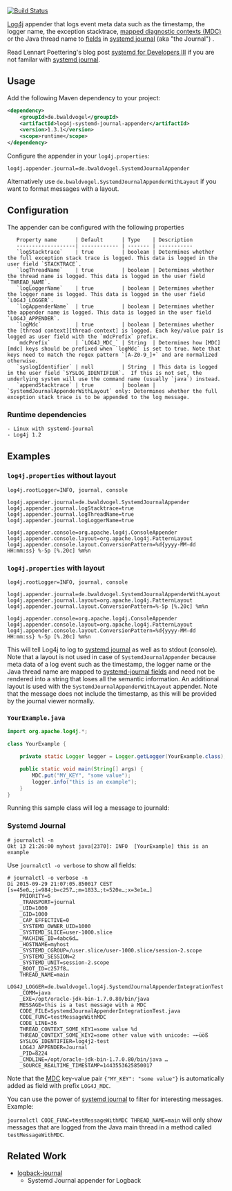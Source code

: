 [![Build Status](https://travis-ci.org/bwaldvogel/log4j-systemd-journal-appender.png?branch=1.x)](https://travis-ci.org/bwaldvogel/log4j-systemd-journal-appender)

[Log4j][log4j] appender that logs event meta data such as the timestamp, the logger name, the exception stacktrace, [mapped diagnostic contexts (MDC)][mdc] or the Java thread name to [fields][systemd-journal-fields] in [systemd journal][systemd-journal] (aka "the Journal") .

Read Lennart Poettering's blog post [systemd for Developers III][systemd-for-developers] if you are not familar with [systemd journal][systemd-journal].

## Usage ##
Add the following Maven dependency to your project:

```xml
<dependency>
	<groupId>de.bwaldvogel</groupId>
	<artifactId>log4j-systemd-journal-appender</artifactId>
	<version>1.3.1</version>
	<scope>runtime</scope>
</dependency>
```

Configure the appender in your `log4j.properties`:
```
log4j.appender.journal=de.bwaldvogel.SystemdJournalAppender
```

Alternatively use `de.bwaldvogel.SystemdJournalAppenderWithLayout` if you want to format messages with a layout.

## Configuration ##

The appender can be configured with the following properties

       Property name      | Default      | Type    | Description
       -------------------| ------------ | ------- | -----------
       `logStacktrace`    | true         | boolean | Determines whether the full exception stack trace is logged. This data is logged in the user field `STACKTRACE`.
       `logThreadName`    | true         | boolean | Determines whether the thread name is logged. This data is logged in the user field `THREAD_NAME`.
       `logLoggerName`    | true         | boolean | Determines whether the logger name is logged. This data is logged in the user field `LOG4J_LOGGER`.
       `logAppenderName`  | true         | boolean | Determines whether the appender name is logged. This data is logged in the user field `LOG4J_APPENDER`.
       `logMdc`           | true         | boolean | Determines whether the [thread context][thread-context] is logged. Each key/value pair is logged as user field with the `mdcPrefix` prefix.
       `mdcPrefix`        | `LOG4J_MDC_` | String  | Determines how [MDC][mdc] keys should be prefixed when `logMdc` is set to true. Note that keys need to match the regex pattern `[A-Z0-9_]+` and are normalized otherwise.
       `syslogIdentifier` | null         | String  | This data is logged in the user field `SYSLOG_IDENTIFIER`.  If this is not set, the underlying system will use the command name (usually `java`) instead.
       `appendStacktrace` | true         | boolean | `SystemdJournalAppenderWithLayout` only: Determines whether the full exception stack trace is to be appended to the log message.

### Runtime dependencies ###
    - Linux with systemd-journal
    - Log4j 1.2

## Examples ##

### `log4j.properties` without layout
```
log4j.rootLogger=INFO, journal, console

log4j.appender.journal=de.bwaldvogel.SystemdJournalAppender
log4j.appender.journal.logStacktrace=true
log4j.appender.journal.logThreadName=true
log4j.appender.journal.logLoggerName=true

log4j.appender.console=org.apache.log4j.ConsoleAppender
log4j.appender.console.layout=org.apache.log4j.PatternLayout
log4j.appender.console.layout.ConversionPattern=%d{yyyy-MM-dd HH:mm:ss} %-5p [%.20c] %m%n
```

### `log4j.properties` with layout
```
log4j.rootLogger=INFO, journal, console

log4j.appender.journal=de.bwaldvogel.SystemdJournalAppenderWithLayout
log4j.appender.journal.layout=org.apache.log4j.PatternLayout
log4j.appender.journal.layout.ConversionPattern=%-5p [%.20c] %m%n

log4j.appender.console=org.apache.log4j.ConsoleAppender
log4j.appender.console.layout=org.apache.log4j.PatternLayout
log4j.appender.console.layout.ConversionPattern=%d{yyyy-MM-dd HH:mm:ss} %-5p [%.20c] %m%n
```

This will tell Log4j to log to [systemd journal][systemd-journal] as well as to stdout (console).
Note that a layout is not used in case of `SystemdJournalAppender` because meta data of a log event such as the timestamp, the logger name or the Java thread name are
mapped to [systemd-journal fields][systemd-journal-fields] and need not be rendered into a string that loses all the semantic information.
An additional layout is used with the `SystemdJournalAppenderWithLayout` appender.
Note that the message does not include the timestamp, as this will be provided by the journal viewer normally.

### `YourExample.java`
```java
import org.apache.log4j.*;

class YourExample {

    private static Logger logger = Logger.getLogger(YourExample.class);

    public static void main(String[] args) {
        MDC.put("MY_KEY", "some value");
        logger.info("this is an example");
    }
}
```

Running this sample class will log a message to journald:

### Systemd Journal

```
# journalctl -n
Okt 13 21:26:00 myhost java[2370]: INFO  [YourExample] this is an example
```

Use `journalctl -o verbose` to show all fields:

```
# journalctl -o verbose -n
Di 2015-09-29 21:07:05.850017 CEST [s=45e0…;i=984;b=c257…;m=1833…;t=520e…;x=3e1e…]
    PRIORITY=6
    _TRANSPORT=journal
    _UID=1000
    _GID=1000
    _CAP_EFFECTIVE=0
    _SYSTEMD_OWNER_UID=1000
    _SYSTEMD_SLICE=user-1000.slice
    _MACHINE_ID=4abc6d…
    _HOSTNAME=myhost
    _SYSTEMD_CGROUP=/user.slice/user-1000.slice/session-2.scope
    _SYSTEMD_SESSION=2
    _SYSTEMD_UNIT=session-2.scope
    _BOOT_ID=c257f8…
    THREAD_NAME=main
    LOG4J_LOGGER=de.bwaldvogel.log4j.SystemdJournalAppenderIntegrationTest
    _COMM=java
    _EXE=/opt/oracle-jdk-bin-1.7.0.80/bin/java
    MESSAGE=this is a test message with a MDC
    CODE_FILE=SystemdJournalAppenderIntegrationTest.java
    CODE_FUNC=testMessageWithMDC
    CODE_LINE=36
    THREAD_CONTEXT_SOME_KEY1=some value %d
    THREAD_CONTEXT_SOME_KEY2=some other value with unicode: →←üöß
    SYSLOG_IDENTIFIER=log4j2-test
    LOG4J_APPENDER=Journal
    _PID=8224
    _CMDLINE=/opt/oracle-jdk-bin-1.7.0.80/bin/java …
    _SOURCE_REALTIME_TIMESTAMP=1443553625850017
```

Note that the [MDC][mdc] key-value pair `{"MY_KEY": "some value"}` is automatically added as field with prefix `LOG4J_MDC`.

You can use the power of [systemd journal][systemd-journal] to filter for interesting messages. Example:

`journalctl CODE_FUNC=testMessageWithMDC THREAD_NAME=main` will only show messages that are logged from the Java main thread in a method called `testMessageWithMDC`.

## Related Work ##

* [logback-journal][logback-journal]
	* Systemd Journal appender for Logback

[log4j]: http://logging.apache.org/log4j
[mdc]: https://logging.apache.org/log4j/1.2/apidocs/org/apache/log4j/MDC.html
[systemd-for-developers]: http://0pointer.de/blog/projects/journal-submit.html
[systemd-journal]: http://www.freedesktop.org/software/systemd/man/systemd-journald.service.html
[systemd-journal-fields]: http://www.freedesktop.org/software/systemd/man/systemd.journal-fields.html
[logback-journal]: https://github.com/gnieh/logback-journal
